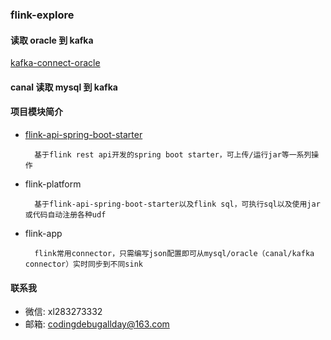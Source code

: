 ### flink-explore

#### 读取 oracle 到 kafka 
[kafka-connect-oracle](https://github.com/codingdebugallday/kafka-connect-oracle.git)

#### canal 读取 mysql 到 kafka

#### 项目模块简介

- [flink-api-spring-boot-starter](https://github.com/codingdebugallday/flink-api-spring-boot-starter)

        基于flink rest api开发的spring boot starter，可上传/运行jar等一系列操作

- flink-platform

        基于flink-api-spring-boot-starter以及flink sql，可执行sql以及使用jar或代码自动注册各种udf

- flink-app

        flink常用connector，只需编写json配置即可从mysql/oracle（canal/kafka connector）实时同步到不同sink

#### 联系我

  *  微信: xl283273332
  *  邮箱: codingdebugallday@163.com

